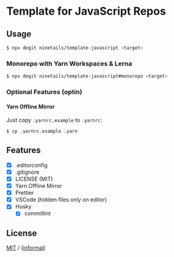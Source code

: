 # Template for JavaScript Repos

## Usage

```sh
$ npx degit ninetails/template-javascript <target>
```

### Monorepo with Yarn Workspaces & Lerna

```sh
$ npx degit ninetails/template-javascript#monorepo <target>
```

### Optional Features (optin)

#### Yarn Offline Mirror

Just copy `.yarnrc.example` to `.yarnrc`:

```sh
$ cp .yarnrc.example .yarn
```

## Features

- [x] .editorconfig
- [x] .gitignore
- [x] LICENSE (MIT)
- [x] Yarn Offline Mirror
- [x] Prettier
- [x] VSCode (hidden files only on editor)
- [x] Husky
  - [x] commitlint

## License

[MIT](LICENSE) / ([informal](https://en.wikipedia.org/wiki/Beerware))
